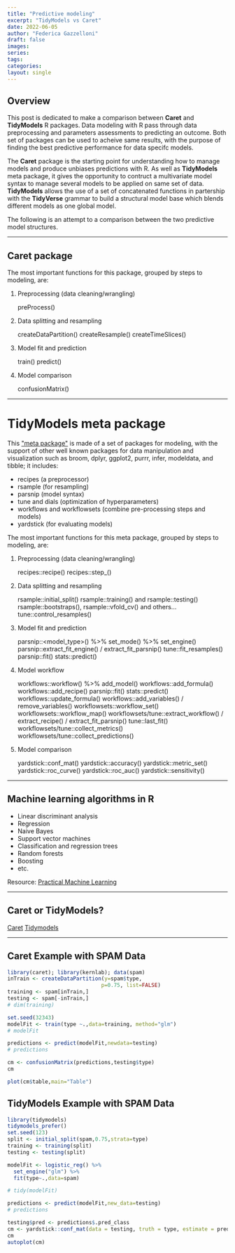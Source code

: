 ```yaml
---
title: "Predictive modeling"
excerpt: "TidyModels vs Caret"
date: 2022-06-05
author: "Federica Gazzelloni"
draft: false
images:
series:
tags:
categories: 
layout: single
---
```







## Overview

This post is dedicated to make a comparison between **Caret** and **TidyModels** R packages. Data modeling with R pass through data preprocessing and parameters assessments to predicting an outcome.
Both set of packages can be used to acheive same results, with the purpose of finding the best predictive performance for data specifc models.

The **Caret** package is the starting point for understanding how to manage models and produce unbiases predictions with R. As well as **TidyModels** meta package, it gives the opportunity to contruct a multivariate model syntax to manage several models to be applied on same set of data. **TidyModels** allows the use of a set of concatenated functions in partership with the **TidyVerse** grammar to build a structural model base which blends different models as one global model.


The following is an attempt to a comparison between the two predictive model structures.

---

## Caret package 

The most important functions for this package, grouped by steps to modeling, are:

1. Preprocessing (data cleaning/wrangling)
    
    preProcess()

2. Data splitting and resampling

    createDataPartition()
    createResample()
    createTimeSlices()
    
3. Model fit and prediction

    train()
    predict()

4. Model comparison

    confusionMatrix()

---

# TidyModels meta package

This ["meta package"](https://tidymodels.tidymodels.org/) is made of a set of packages for modeling, with the support of other well known packages for data manipulation and visualization such as broom, dplyr, ggplot2, purrr, infer, modeldata, and tibble; it includes:

- recipes (a preprocessor)
- rsample (for resampling)
- parsnip (model syntax)
- tune and dials (optimization of hyperparameters)
- workflows and workflowsets (combine pre-processing steps and models)
- yardstick (for evaluating models)


The most important functions for this meta package, grouped by steps to modeling, are:

1. Preprocessing (data cleaning/wrangling)
    
    recipes::recipe()
    recipes::step_<functions>()

2. Data splitting and resampling

    rsample::initial_split()
    rsample::training() and rsample::testing()
    rsample::bootstraps(), rsample::vfold_cv() and others...
    tune::control_resamples()
    
3. Model fit and prediction

    parsnip::<model_type>() %>% set_mode() %>% set_engine() 
    parsnip::extract_fit_engine() / extract_fit_parsnip()
    tune::fit_resamples()
    parsnip::fit()
    stats::predict()
    
4. Model workflow

    workflows::workflow() %>% add_model() 
    workflows::add_formula()
    workflows::add_recipe()
    parsnip::fit()
    stats::predict()
    workflows::update_formula()
    workflows::add_variables() / remove_variables()
    workflowsets::workflow_set()
    workflowsets::workflow_map()
    workflowsets/tune::extract_workflow() / extract_recipe() / extract_fit_parsnip()
    tune::last_fit()
    workflowsets/tune::collect_metrics() 
    workflowsets/tune::collect_predictions()
    
5. Model comparison

    yardstick::conf_mat() 
    yardstick::accuracy()
    yardstick::metric_set()
    yardstick::roc_curve()
    yardstick::roc_auc()
    yardstick::sensitivity()
    
---    

## Machine learning algorithms in R

* Linear discriminant analysis
* Regression
* Naive Bayes
* Support vector machines
* Classification and regression trees
* Random forests
* Boosting
* etc. 

Resource: [Practical Machine Learning](https://github.com/DataScienceSpecialization/courses/tree/master/08_PracticalMachineLearning)

---

## Caret or TidyModels?

[Caret](http://caret.r-forge.r-project.org/)
[Tidymodels](https://www.tidymodels.org/start/models/)

--- 

## Caret Example with SPAM Data 


```r
library(caret); library(kernlab); data(spam)
inTrain <- createDataPartition(y=spam$type,
                              p=0.75, list=FALSE)
training <- spam[inTrain,]
testing <- spam[-inTrain,]
# dim(training)

set.seed(32343)
modelFit <- train(type ~.,data=training, method="glm")
# modelFit

predictions <- predict(modelFit,newdata=testing)
# predictions

cm <- confusionMatrix(predictions,testing$type)
cm

plot(cm$table,main="Table")
```


## TidyModels Example with SPAM Data 


```r
library(tidymodels)
tidymodels_prefer()
set.seed(123)
split <- initial_split(spam,0.75,strata=type)
training <- training(split)
testing <- testing(split)

modelFit <- logistic_reg() %>% 
  set_engine("glm") %>%
  fit(type~.,data=spam)

# tidy(modelFit)

predictions <- predict(modelFit,new_data=testing)
# predictions

testing$pred <- predictions$.pred_class
cm <- yardstick::conf_mat(data = testing, truth = type, estimate = pred)
cm
autoplot(cm)
```


